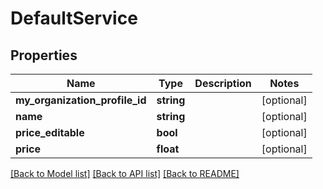 # DefaultService

## Properties
Name | Type | Description | Notes
------------ | ------------- | ------------- | -------------
**my_organization_profile_id** | **string** |  | [optional] 
**name** | **string** |  | [optional] 
**price_editable** | **bool** |  | [optional] 
**price** | **float** |  | [optional] 

[[Back to Model list]](../README.md#documentation-for-models) [[Back to API list]](../README.md#documentation-for-api-endpoints) [[Back to README]](../README.md)


